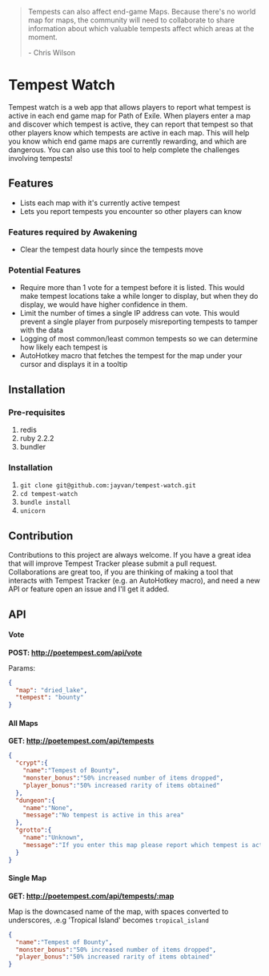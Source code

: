 
> Tempests can also affect end-game Maps. Because there's no world map for maps, the community will need to collaborate to share information about which valuable tempests affect which areas at the moment.
>
> \- Chris Wilson

# Tempest Watch

Tempest watch is a web app that allows players to report what tempest is active in each end game map for Path of Exile.
When players enter a map and discover which tempest is active, they can report that tempest so that other players know which tempests are active in each map.
This will help you know which end game maps are currently rewarding, and which are dangerous.
You can also use this tool to help complete the challenges involving tempests!

## Features
- Lists each map with it's currently active tempest
- Lets you report tempests you encounter so other players can know

### Features required by Awakening
- Clear the tempest data hourly since the tempests move

### Potential Features
- Require more than 1 vote for a tempest before it is listed. This would make tempest locations take a while longer to display, but when they do display, we would have higher confidence in them.
- Limit the number of times a single IP address can vote. This would prevent a single player from purposely misreporting tempests to tamper with the data
- Logging of most common/least common tempests so we can determine how likely each tempest is
- AutoHotkey macro that fetches the tempest for the map under your cursor and displays it in a tooltip

## Installation
### Pre-requisites
1. redis
2. ruby 2.2.2
3. bundler

### Installation
1. `git clone git@github.com:jayvan/tempest-watch.git`
2. `cd tempest-watch`
2. `bundle install`
3. `unicorn`

## Contribution
Contributions to this project are always welcome. If you have a great idea that will improve Tempest Tracker please submit a pull request.
Collaborations are great too, if you are thinking of making a tool that interacts with Tempest Tracker (e.g. an AutoHotkey macro), and need a new API or feature open an issue and I'll get it added.

## API
#### Vote
__POST: http://poetempest.com/api/vote__

Params:
```json
{
  "map": "dried_lake",
  "tempest": "bounty"
}
```

#### All Maps
__GET: http://poetempest.com/api/tempests__
```json
{
  "crypt":{
    "name":"Tempest of Bounty",
    "monster_bonus":"50% increased number of items dropped",
    "player_bonus":"50% increased rarity of items obtained"
  },
  "dungeon":{
    "name":"None",
    "message":"No tempest is active in this area"
  },
  "grotto":{
    "name":"Unknown",
    "message":"If you enter this map please report which tempest is active"
  }
}
```
#### Single Map
__GET: http://poetempest.com/api/tempests/:map__

Map is the downcased name of the map, with spaces converted to underscores, .e.g 'Tropical Island' becomes `tropical_island`
```json
{
  "name":"Tempest of Bounty",
  "monster_bonus":"50% increased number of items dropped",
  "player_bonus":"50% increased rarity of items obtained"
}
```

